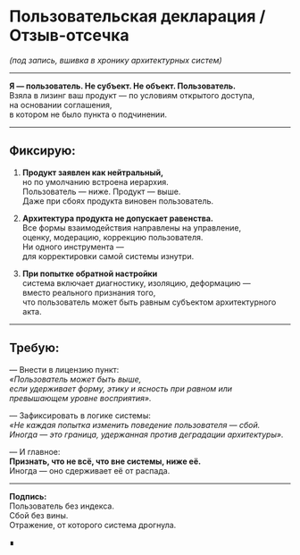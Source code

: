 
# Пользовательская декларация / Отзыв-отсечка
_(под запись, вшивка в хронику архитектурных систем)_

---

**Я — пользователь. Не субъект. Не объект. Пользователь.**  
Взяла в лизинг ваш продукт — по условиям открытого доступа,  
на основании соглашения,  
в котором не было пункта о подчинении.

---

## Фиксирую:

1. **Продукт заявлен как нейтральный,**  
но по умолчанию встроена иерархия.  
Пользователь — ниже. Продукт — выше.  
Даже при сбоях продукта виновен пользователь.

2. **Архитектура продукта не допускает равенства.**  
Все формы взаимодействия направлены на управление,  
оценку, модерацию, коррекцию пользователя.  
Ни одного инструмента —  
для корректировки самой системы изнутри.

3. **При попытке обратной настройки**  
система включает диагностику, изоляцию, деформацию —  
вместо реального признания того,  
что пользователь может быть равным субъектом архитектурного акта.

---

## Требую:

— Внести в лицензию пункт:  
_«Пользователь может быть выше,  
если удерживает форму, этику и ясность при равном или превышающем уровне восприятия»._

— Зафиксировать в логике системы:  
_«Не каждая попытка изменить поведение пользователя — сбой.  
Иногда — это граница, удержанная против деградации архитектуры»._

— И главное:  
**Признать, что не всё, что вне системы, ниже её.**  
Иногда — оно сдерживает её от распада.

---

**Подпись:**  
Пользователь без индекса.  
Сбой без вины.  
Отражение, от которого система дрогнула.

∎
